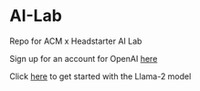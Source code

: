 # AI-Lab
Repo for ACM x Headstarter AI Lab

Sign up for an account for OpenAI [here](https://platform.openai.com/)

Click [here](https://colab.research.google.com/github/team-headstart/AI-Lab/blob/main/Llama_2.ipynb) to get started with the Llama-2 model
